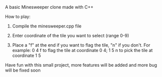 A basic Minesweeper clone made with C++

How to play:

1. Compile the minesweeper.cpp file

2. Enter coordinate of the tile you want to select (range 0-9)

3. Place a "f" at the end if you want to flag the tile, "n" if you don't. For example: 0 4 f to flag the tile at coordinate 0 4; 1 5 n to pick the tile at coordinate 1 5 

Have fun with this small project, more features will be added and more bug will be fixed soon
